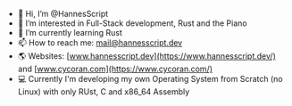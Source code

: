 - 👋 Hi, I’m @HannesScript
- 👀 I’m interested in Full-Stack development, Rust<!--, 8-Bit Computers (6502)--> and the Piano
- 🌱 I’m currently learning Rust
- 📫 How to reach me: mail@hannesscript.dev
- 🌎 Websites: [www.hannesscript.dev](https://www.hannesscript.dev/) and [www.cycoran.com](https://www.cycoran.com/)
- 💻 Currently I'm developing my own Operating System from Scratch (no Linux) with only RUst, C and x86_64 Assembly
<!-- - 💞️ I’m looking for collaborators on Aurora Simulator (a private repo, but if you have some interest in helping to build a model rocket simulator with Wails (a GO library) and Svelte.js) <!-- ERORR: Could not fetch data! Reading: fetch(src + 'HannesScript' + 'README.md') -->
<!-- - 😄 Pronouns: ... -->
<!-- - ⚡ Fun fact: ... -->

<!---
HannesScript/HannesScript is a ✨ special ✨ repository because its `README.md` (this file) appears on your GitHub profile.
You can click the Preview link to take a look at your changes.
--->

